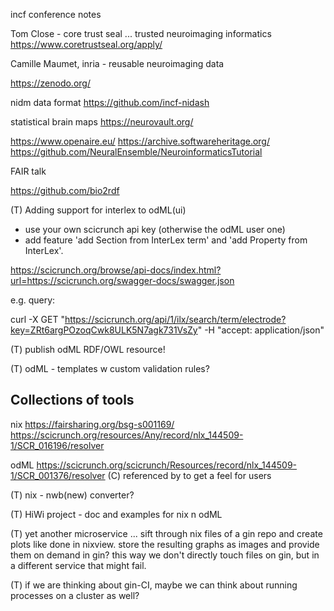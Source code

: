 incf conference notes

Tom Close - core trust seal ... trusted neuroimaging informatics
https://www.coretrustseal.org/apply/

Camille Maumet, inria - reusable neuroimaging data

https://zenodo.org/

nidm data format
https://github.com/incf-nidash

statistical brain maps
https://neurovault.org/

https://www.openaire.eu/
https://archive.softwareheritage.org/
https://github.com/NeuralEnsemble/NeuroinformaticsTutorial


FAIR talk

https://github.com/bio2rdf

(T) Adding support for interlex to odML(ui)

- use your own scicrunch api key (otherwise the odML user one)
- add feature 'add Section from InterLex term' and 'add Property from InterLex'.

https://scicrunch.org/browse/api-docs/index.html?url=https://scicrunch.org/swagger-docs/swagger.json

e.g. query:

curl -X GET "https://scicrunch.org/api/1/ilx/search/term/electrode?key=ZRt6argPOzoqCwk8ULK5N7agk731VsZy" -H  "accept: application/json"


(T) publish odML RDF/OWL resource!

(T) odML - templates w custom validation rules?


## Collections of tools
nix
https://fairsharing.org/bsg-s001169/
https://scicrunch.org/resources/Any/record/nlx_144509-1/SCR_016196/resolver

odML
https://scicrunch.org/scicrunch/Resources/record/nlx_144509-1/SCR_001376/resolver
(C) referenced by to get a feel for users


(T) nix - nwb(new) converter?


(T) HiWi project - doc and examples for nix n odML

(T) yet another microservice ... sift through nix files of a gin repo and create plots like done in nixview.
    store the resulting graphs as images and provide them on demand in gin? this way we don't directly touch
    files on gin, but in a different service that might fail.

(T) if we are thinking about gin-CI, maybe we can think about running processes on a cluster as well?



